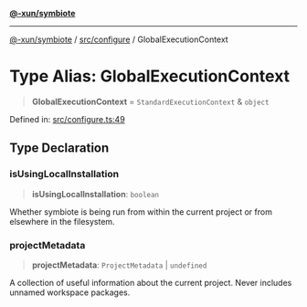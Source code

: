 [**@-xun/symbiote**](../../../README.md)

***

[@-xun/symbiote](../../../README.md) / [src/configure](../README.md) / GlobalExecutionContext

# Type Alias: GlobalExecutionContext

> **GlobalExecutionContext** = `StandardExecutionContext` & `object`

Defined in: [src/configure.ts:49](https://github.com/Xunnamius/symbiote/blob/421daaf5e320e2f5d7cb32f23e410fefd48b6891/src/configure.ts#L49)

## Type Declaration

### isUsingLocalInstallation

> **isUsingLocalInstallation**: `boolean`

Whether symbiote is being run from within the current project or from
elsewhere in the filesystem.

### projectMetadata

> **projectMetadata**: `ProjectMetadata` \| `undefined`

A collection of useful information about the current project. Never
includes unnamed workspace packages.
